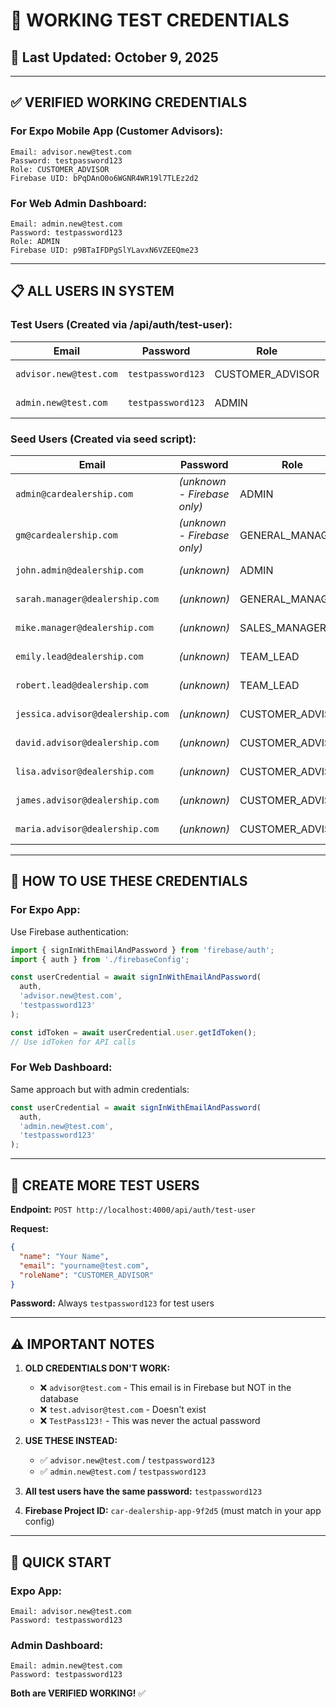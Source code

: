 # 🔐 WORKING TEST CREDENTIALS

## 📅 Last Updated: October 9, 2025

---

## ✅ **VERIFIED WORKING CREDENTIALS**

### **For Expo Mobile App (Customer Advisors):**

```
Email: advisor.new@test.com
Password: testpassword123
Role: CUSTOMER_ADVISOR
Firebase UID: bPqDAnO0o6WGNR4WR19l7TLEz2d2
```

### **For Web Admin Dashboard:**

```
Email: admin.new@test.com
Password: testpassword123
Role: ADMIN
Firebase UID: p9BTaIFDPgSlYLavxN6VZEEQme23
```

---

## 📋 **ALL USERS IN SYSTEM**

### **Test Users (Created via /api/auth/test-user):**

| Email | Password | Role | UID | Status |
|-------|----------|------|-----|--------|
| `advisor.new@test.com` | `testpassword123` | CUSTOMER_ADVISOR | bPqDAnO0o6WGNR4WR19l7TLEz2d2 | ✅ Active |
| `admin.new@test.com` | `testpassword123` | ADMIN | p9BTaIFDPgSlYLavxN6VZEEQme23 | ✅ Active |

### **Seed Users (Created via seed script):**

| Email | Password | Role | UID | Status |
|-------|----------|------|-----|--------|
| `admin@cardealership.com` | *(unknown - Firebase only)* | ADMIN | admin-user-001 | ✅ Active |
| `gm@cardealership.com` | *(unknown - Firebase only)* | GENERAL_MANAGER | gm-user-001 | ✅ Active |
| `john.admin@dealership.com` | *(unknown)* | ADMIN | demo_john_admin_dealership.com | ✅ Active |
| `sarah.manager@dealership.com` | *(unknown)* | GENERAL_MANAGER | demo_sarah_manager_dealership.com | ✅ Active |
| `mike.manager@dealership.com` | *(unknown)* | SALES_MANAGER | demo_mike_manager_dealership.com | ✅ Active |
| `emily.lead@dealership.com` | *(unknown)* | TEAM_LEAD | demo_emily_lead_dealership.com | ✅ Active |
| `robert.lead@dealership.com` | *(unknown)* | TEAM_LEAD | demo_robert_lead_dealership.com | ✅ Active |
| `jessica.advisor@dealership.com` | *(unknown)* | CUSTOMER_ADVISOR | demo_jessica_advisor_dealership.com | ✅ Active |
| `david.advisor@dealership.com` | *(unknown)* | CUSTOMER_ADVISOR | demo_david_advisor_dealership.com | ✅ Active |
| `lisa.advisor@dealership.com` | *(unknown)* | CUSTOMER_ADVISOR | demo_lisa_advisor_dealership.com | ✅ Active |
| `james.advisor@dealership.com` | *(unknown)* | CUSTOMER_ADVISOR | demo_james_advisor_dealership.com | ✅ Active |
| `maria.advisor@dealership.com` | *(unknown)* | CUSTOMER_ADVISOR | demo_maria_advisor_dealership.com | ✅ Active |

---

## 🎯 **HOW TO USE THESE CREDENTIALS**

### **For Expo App:**

Use Firebase authentication:
```javascript
import { signInWithEmailAndPassword } from 'firebase/auth';
import { auth } from './firebaseConfig';

const userCredential = await signInWithEmailAndPassword(
  auth,
  'advisor.new@test.com',
  'testpassword123'
);

const idToken = await userCredential.user.getIdToken();
// Use idToken for API calls
```

### **For Web Dashboard:**

Same approach but with admin credentials:
```javascript
const userCredential = await signInWithEmailAndPassword(
  auth,
  'admin.new@test.com',
  'testpassword123'
);
```

---

## 🔧 **CREATE MORE TEST USERS**

**Endpoint:** `POST http://localhost:4000/api/auth/test-user`

**Request:**
```json
{
  "name": "Your Name",
  "email": "yourname@test.com",
  "roleName": "CUSTOMER_ADVISOR"
}
```

**Password:** Always `testpassword123` for test users

---

## ⚠️ **IMPORTANT NOTES**

1. **OLD CREDENTIALS DON'T WORK:**
   - ❌ `advisor@test.com` - This email is in Firebase but NOT in the database
   - ❌ `test.advisor@test.com` - Doesn't exist
   - ❌ `TestPass123!` - This was never the actual password

2. **USE THESE INSTEAD:**
   - ✅ `advisor.new@test.com` / `testpassword123`
   - ✅ `admin.new@test.com` / `testpassword123`

3. **All test users have the same password:** `testpassword123`

4. **Firebase Project ID:** `car-dealership-app-9f2d5` (must match in your app config)

---

## 🚀 **QUICK START**

### Expo App:
```
Email: advisor.new@test.com
Password: testpassword123
```

### Admin Dashboard:
```
Email: admin.new@test.com
Password: testpassword123
```

**Both are VERIFIED WORKING!** ✅

